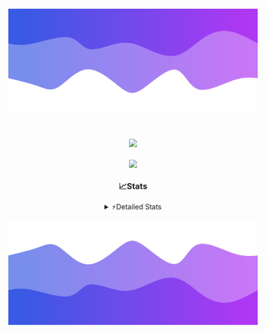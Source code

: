 ![Header](./header.png)
<div align="center">

<h1 align="center">
  <a href="https://git.io/typing-svg">
    <img src="https://readme-typing-svg.herokuapp.com/?lines=Hello,+There!+%F0%9F%91%8B;This+is+chicho.;Owner+on+Ocean;&center=true&size=25">
  </a>
</h1>
  
<p align="center">
  <img src="https://lanyard.cnrad.dev/api/852683595378196480" />
</p>

### 📈Stats
<details>
    <summary> ⚡Detailed Stats</summary>
    <br/>

<!--START_SECTION:waka-->
![Code Time](http://img.shields.io/badge/Code%20Time-570%20hrs%2019%20mins-blue)

![Profile Views](http://img.shields.io/badge/Profile%20Views-1-blue)

**🐱 My GitHub Data** 

> 📦 44.0 kB Used in GitHub's Storage 
 > 
> 🏆 52 Contributions in the Year 2023
 > 
> 🚫 Not Opted to Hire
 > 
> 📜 12 Public Repositories 
 > 
> 🔑 7 Private Repositories 
 > 
**I'm a Night 🦉** 

```text
🌞 Morning                17 commits          █░░░░░░░░░░░░░░░░░░░░░░░░   04.82 % 
🌆 Daytime                39 commits          ███░░░░░░░░░░░░░░░░░░░░░░   11.05 % 
🌃 Evening                154 commits         ███████████░░░░░░░░░░░░░░   43.63 % 
🌙 Night                  143 commits         ██████████░░░░░░░░░░░░░░░   40.51 % 
```
📅 **I'm Most Productive on Tuesday** 

```text
Monday                   19 commits          █░░░░░░░░░░░░░░░░░░░░░░░░   05.38 % 
Tuesday                  102 commits         ███████░░░░░░░░░░░░░░░░░░   28.90 % 
Wednesday                63 commits          ████░░░░░░░░░░░░░░░░░░░░░   17.85 % 
Thursday                 47 commits          ███░░░░░░░░░░░░░░░░░░░░░░   13.31 % 
Friday                   40 commits          ███░░░░░░░░░░░░░░░░░░░░░░   11.33 % 
Saturday                 31 commits          ██░░░░░░░░░░░░░░░░░░░░░░░   08.78 % 
Sunday                   51 commits          ████░░░░░░░░░░░░░░░░░░░░░   14.45 % 
```


📊 **This Week I Spent My Time On** 

```text
🕑︎ Time Zone: America/Argentina/Buenos_Aires

💬 Programming Languages: 
Python                   8 hrs 30 mins       ███████████████░░░░░░░░░░   58.57 % 
JavaScript               5 hrs 1 min         █████████░░░░░░░░░░░░░░░░   34.64 % 
HTML                     59 mins             ██░░░░░░░░░░░░░░░░░░░░░░░   06.78 % 
Bash                     0 secs              ░░░░░░░░░░░░░░░░░░░░░░░░░   00.01 % 

🔥 Editors: 
VS Code                  14 hrs 31 mins      █████████████████████████   100.00 % 

🐱‍💻 Projects: 
Unknown Project          13 hrs 43 mins      ████████████████████████░   94.52 % 
Coder                    47 mins             █░░░░░░░░░░░░░░░░░░░░░░░░   05.48 % 

💻 Operating System: 
Windows                  14 hrs 31 mins      █████████████████████████   100.00 % 
```

**I Mostly Code in JavaScript** 

```text
JavaScript               9 repos             ████████░░░░░░░░░░░░░░░░░   32.14 % 
HTML                     4 repos             ████░░░░░░░░░░░░░░░░░░░░░   14.29 % 
CSS                      4 repos             ████░░░░░░░░░░░░░░░░░░░░░   14.29 % 
C#                       2 repos             ██░░░░░░░░░░░░░░░░░░░░░░░   07.14 % 
Batchfile                1 repo              █░░░░░░░░░░░░░░░░░░░░░░░░   03.57 % 
```




 Last Updated on 12/12/2023 10:14:07 UTC
<!--END_SECTION:waka-->
</details>

![Footer](./footer.png)
